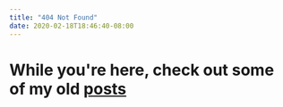 ```yaml
---
title: "404 Not Found"
date: 2020-02-18T18:46:40-08:00
---
```


# While you're here, check out some of my old [posts](/posts)

